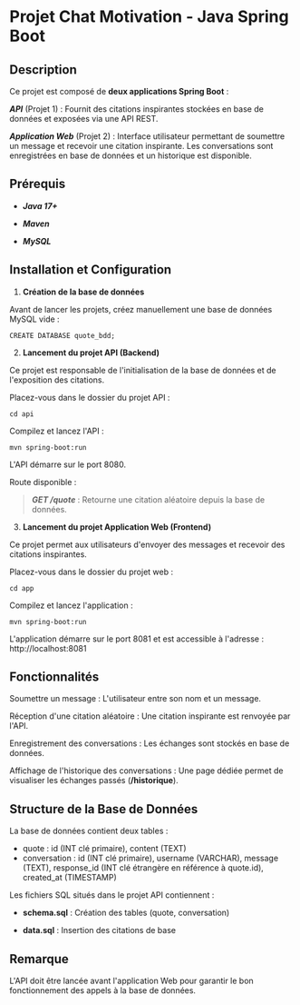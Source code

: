 # Projet Chat Motivation - Java Spring Boot

## Description

Ce projet est composé de **deux applications Spring Boot** :

***API*** (Projet 1) : Fournit des citations inspirantes stockées en base de données et exposées via une API REST.

***Application Web*** (Projet 2) : Interface utilisateur permettant de soumettre un message et recevoir une citation inspirante. Les conversations sont enregistrées en base de données et un historique est disponible.

## Prérequis

- ***Java 17+***

- ***Maven***

- ***MySQL***

## Installation et Configuration

1. **Création de la base de données**

Avant de lancer les projets, créez manuellement une base de données MySQL vide :
```
CREATE DATABASE quote_bdd;
```

2. **Lancement du projet API (Backend)**

Ce projet est responsable de l'initialisation de la base de données et de l'exposition des citations.

Placez-vous dans le dossier du projet API :
```
cd api
```

Compilez et lancez l'API :
```
mvn spring-boot:run
```

L'API démarre sur le port 8080.

Route disponible :

> ***GET /quote*** : Retourne une citation aléatoire depuis la base de données.

3. **Lancement du projet Application Web (Frontend)**

Ce projet permet aux utilisateurs d'envoyer des messages et recevoir des citations inspirantes.

Placez-vous dans le dossier du projet web :
```
cd app
```

Compilez et lancez l'application :
```
mvn spring-boot:run
```

L'application démarre sur le port 8081 et est accessible à l'adresse : http://localhost:8081

## Fonctionnalités

Soumettre un message : L'utilisateur entre son nom et un message.

Réception d'une citation aléatoire : Une citation inspirante est renvoyée par l'API.

Enregistrement des conversations : Les échanges sont stockés en base de données.

Affichage de l'historique des conversations : Une page dédiée permet de visualiser les échanges passés (**/historique**).

## Structure de la Base de Données

La base de données contient deux tables :

- quote : id (INT clé primaire), content (TEXT)
- conversation : id (INT clé primaire), username (VARCHAR), message (TEXT), response_id (INT clé étrangère en référence à quote.id), created_at (TIMESTAMP)

Les fichiers SQL situés dans le projet API contiennent :

- **schema.sql** : Création des tables (quote, conversation)

- **data.sql** : Insertion des citations de base

## Remarque

L'API doit être lancée avant l'application Web pour garantir le bon fonctionnement des appels à la base de données.